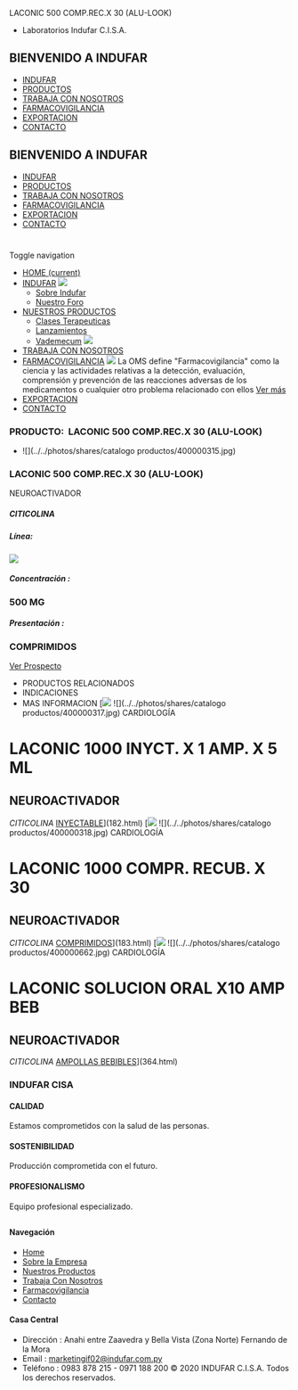LACONIC 500 COMP.REC.X 30 (ALU-LOOK)
- Laboratorios Indufar C.I.S.A.
## BIENVENIDO A INDUFAR
* [INDUFAR](181.html#)
* [PRODUCTOS](181.html#)
* [TRABAJA CON NOSOTROS](181.html#)
* [FARMACOVIGILANCIA](181.html#)
* [EXPORTACION](181.html#)
* [CONTACTO](181.html#)
## BIENVENIDO A INDUFAR
* [INDUFAR](../../index.html)
* [PRODUCTOS](../../productos.html)
* [TRABAJA CON NOSOTROS](../../trabaja_con_nosotros.html)
* [FARMACOVIGILANCIA](../../farmacovigilancia.html)
* [EXPORTACION](../../exportacion.html)
* [CONTACTO](../../contacto.html)
# 
Toggle navigation
* [HOME (current)](../../index.html)
* [INDUFAR](181.html#) 
  [![ ](../../photos/shares/Sistema/Menu/indufar_menul.jpg)](../../institucional.html)
  - [Sobre Indufar](../../institucional.html)
  - [Nuestro Foro](../../blog.html)
* [NUESTROS PRODUCTOS](181.html#) 
  - [Clases Terapeuticas](../clases_terapeuticas.html)
  - [Lanzamientos](../lanzamientos.html)
  - [Vademecum](../../productos.html)
  [![ ](../../photos/shares/Sistema/Menu/productos.png)](../../productos.html)
* [TRABAJA CON NOSOTROS](../../trabaja_con_nosotros.html)
* [FARMACOVIGILANCIA](181.html#) 
  [![ ](../../photos/shares/Sistema/Menu/TUBOS.png)](../../farmacovigilancia.html)
  La OMS define "Farmacovigilancia" como la ciencia y las actividades relativas a la detección, evaluación, comprensión y prevención de las reacciones adversas de los medicamentos o cualquier otro problema relacionado con ellos
  [Ver más](../../farmacovigilancia.html)
* [EXPORTACION](../../exportacion.html)
* [CONTACTO](../../contacto.html)
### PRODUCTO:  LACONIC 500 COMP.REC.X 30 (ALU-LOOK)
* ![](../../photos/shares/catalogo productos/400000315.jpg)
### **LACONIC 500 COMP.REC.X 30 (ALU-LOOK)**
NEUROACTIVADOR
##### **CITICOLINA**
##### **Línea:**
[![](../../photos/shares/Laboratorios/lab_cardio.png)](../linea/5.html)
##### **Concentración :**
### 500 MG
##### **Presentación :**
### COMPRIMIDOS
[Ver Prospecto](https://www.indufar.com.py/files/shares/prospectos/400000315.pdf)
* PRODUCTOS RELACIONADOS
* INDICACIONES
* MAS INFORMACION
[![](../../photos/shares/Laboratorios/lab_cardio.png)
![](../../photos/shares/catalogo productos/400000317.jpg)
CARDIOLOGÍA
# LACONIC 1000 INYCT. X 1 AMP. X 5 ML
## NEUROACTIVADOR
*CITICOLINA*
[INYECTABLE](181.html#)](182.html)
[![](../../photos/shares/Laboratorios/lab_cardio.png)
![](../../photos/shares/catalogo productos/400000318.jpg)
CARDIOLOGÍA
# LACONIC 1000 COMPR. RECUB. X 30
## NEUROACTIVADOR
*CITICOLINA*
[COMPRIMIDOS](181.html#)](183.html)
[![](../../photos/shares/Laboratorios/lab_cardio.png)
![](../../photos/shares/catalogo productos/400000662.jpg)
CARDIOLOGÍA
# LACONIC SOLUCION ORAL X10 AMP BEB
## NEUROACTIVADOR
*CITICOLINA*
[AMPOLLAS BEBIBLES](181.html#)](364.html)
### INDUFAR CISA
#### CALIDAD
Estamos comprometidos con la salud de las personas.
#### SOSTENIBILIDAD
Producción comprometida con el futuro.
#### PROFESIONALISMO
Equipo profesional especializado.
## 
#### Navegación
* [Home](../../index.html)
* [Sobre la Empresa](../../institucional.html)
* [Nuestros Productos](../../productos.html)
* [Trabaja Con Nosotros](../../trabaja_con_nosotros.html)
* [Farmacovigilancia](../../farmacovigilancia.html)
* [Contacto](../../contacto.html)
#### Casa Central
* Dirección : Anahi entre Zaavedra y Bella Vista (Zona Norte) Fernando de la Mora
* Email : [marketingif02@indufar.com.py](mailto:marketingif02@indufar.com.py)
* Teléfono : 0983 878 215 - 0971 188 200
© 2020 INDUFAR C.I.S.A. Todos los derechos reservados.